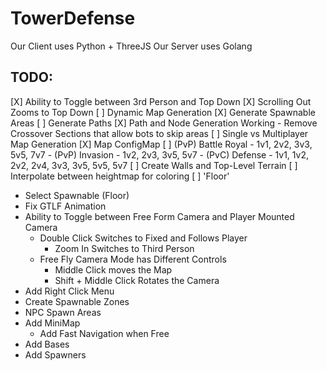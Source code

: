 # TowerDefense
Our Client uses Python + ThreeJS
Our Server uses Golang

## TODO:
   [X] Ability to Toggle between 3rd Person and Top Down 
      [X] Scrolling Out Zooms to Top Down
   [ ] Dynamic Map Generation
      [X] Generate Spawnable Areas
      [ ] Generate Paths
         [X] Path and Node Generation Working
         - Remove Crossover Sections that allow bots to skip areas
      [ ] Single vs Multiplayer Map Generation
         [X] Map ConfigMap
               [ ] (PvP) Battle Royal - 1v1, 2v2, 3v3, 5v5, 7v7
               - (PvP) Invasion - 1v2, 2v3, 3v5, 5v7
               - (PvC) Defense - 1v1, 1v2, 2v2, 2v4, 3v3, 3v5, 5v5, 5v7 
      [ ] Create Walls and Top-Level Terrain
      [ ] Interpolate between heightmap for coloring
      [ ] 'Floor'
   - Select Spawnable (Floor)
   - Fix GTLF Animation
   - Ability to Toggle between Free Form Camera and Player Mounted Camera 
      - Double Click Switches to Fixed and Follows Player
         - Zoom In Switches to Third Person 
      - Free Fly Camera Mode has Different Controls
         - Middle Click moves the Map
         - Shift + Middle Click Rotates the Camera
   - Add Right Click Menu
   - Create Spawnable Zones
   - NPC Spawn Areas
   - Add MiniMap
      - Add Fast Navigation when Free
   - Add Bases
   - Add Spawners